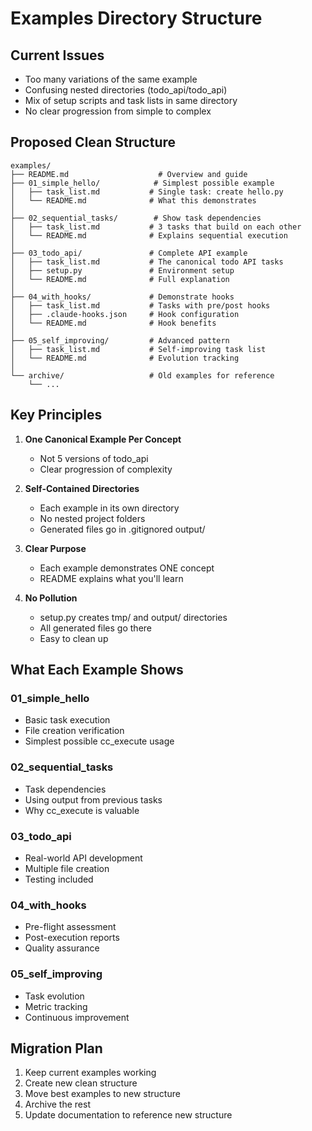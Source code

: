 # Examples Directory Structure

## Current Issues
- Too many variations of the same example
- Confusing nested directories (todo_api/todo_api)
- Mix of setup scripts and task lists in same directory
- No clear progression from simple to complex

## Proposed Clean Structure

```
examples/
├── README.md                    # Overview and guide
├── 01_simple_hello/            # Simplest possible example
│   ├── task_list.md           # Single task: create hello.py
│   └── README.md              # What this demonstrates
│
├── 02_sequential_tasks/        # Show task dependencies
│   ├── task_list.md           # 3 tasks that build on each other
│   └── README.md              # Explains sequential execution
│
├── 03_todo_api/               # Complete API example
│   ├── task_list.md           # The canonical todo API tasks
│   ├── setup.py               # Environment setup
│   └── README.md              # Full explanation
│
├── 04_with_hooks/             # Demonstrate hooks
│   ├── task_list.md           # Tasks with pre/post hooks
│   ├── .claude-hooks.json     # Hook configuration
│   └── README.md              # Hook benefits
│
├── 05_self_improving/         # Advanced pattern
│   ├── task_list.md           # Self-improving task list
│   └── README.md              # Evolution tracking
│
└── archive/                   # Old examples for reference
    └── ...
```

## Key Principles

1. **One Canonical Example Per Concept**
   - Not 5 versions of todo_api
   - Clear progression of complexity

2. **Self-Contained Directories**
   - Each example in its own directory
   - No nested project folders
   - Generated files go in .gitignored output/

3. **Clear Purpose**
   - Each example demonstrates ONE concept
   - README explains what you'll learn

4. **No Pollution**
   - setup.py creates tmp/ and output/ directories
   - All generated files go there
   - Easy to clean up

## What Each Example Shows

### 01_simple_hello
- Basic task execution
- File creation verification
- Simplest possible cc_execute usage

### 02_sequential_tasks
- Task dependencies
- Using output from previous tasks
- Why cc_execute is valuable

### 03_todo_api
- Real-world API development
- Multiple file creation
- Testing included

### 04_with_hooks
- Pre-flight assessment
- Post-execution reports
- Quality assurance

### 05_self_improving
- Task evolution
- Metric tracking
- Continuous improvement

## Migration Plan

1. Keep current examples working
2. Create new clean structure
3. Move best examples to new structure
4. Archive the rest
5. Update documentation to reference new structure